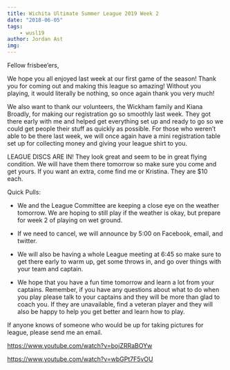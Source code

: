 ```yaml
---
title: Wichita Ultimate Summer League 2019 Week 2
date: "2018-06-05"
tags:
    - wusl19
author: Jordan Ast
img:
---
```

Fellow frisbee’ers,

We hope you all enjoyed last week at our first game of the season!  Thank you for coming out and making this league so amazing!  Without you playing, it would literally be nothing, so once again thank you very much!

We also want to thank our volunteers, the Wickham family and Kiana Broadly, for making our registration go so smoothly last week.  They got there early with me and helped get everything set up and ready to go so we could get people their stuff as quickly as possible.  For those who weren’t able to be there last week, we will once again have a mini registration table set up for collecting money and giving your league shirt to you.

LEAGUE DISCS ARE IN!  They look great and seem to be in great flying condition.  We will have them there tomorrow so make sure you come and get yours.  If you want an extra, come find me or Kristina.  They are $10 each.

Quick Pulls:

- We and the League Committee are keeping a close eye on the weather tomorrow.  We are hoping to still play if the weather is okay, but prepare for week 2 of playing on wet ground. 

 - If we need to cancel, we will announce by 5:00 on Facebook, email, and twitter. 

- We will also be having a whole League meeting at 6:45 so make sure to get there early to warm up, get some throws in, and go over things with your team and captain.

- We hope that you have a fun time tomorrow and learn a lot from your captains.  Remember, if you have any questions about what to do when you play please talk to your captains and they will be more than glad to coach you.  If they are unavailable, find a veteran player and they will also be happy to help you get better and learn how to play.

If anyone knows of someone who would be up for taking pictures for league, please send me an email.

 

https://www.youtube.com/watch?v=bojZRRaBOYw

https://www.youtube.com/watch?v=wbGPt7F5vOU

